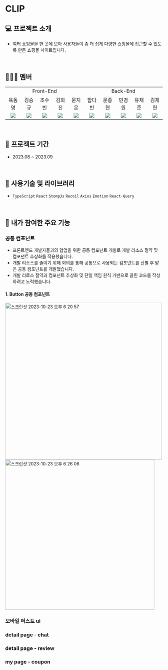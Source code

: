 # CLIP

## 💻 프로젝트 소개
- 여러 쇼핑몰을 한 곳에 모아 사용자들이 좀 더 쉽게 다양한 쇼핑몰에 접근할 수 있도록 만든 쇼핑몰 사이트입니다.
<br/>

## 🧑‍🤝‍🧑 멤버
<table style="text-align: center">
<tr>
<td colspan="5">Front-End</td>
<td colspan="5">Back-End</td>
</tr>
<tr>
<td>육동영</a></td>
<td>김승규</a></td>
<td>조수빈</a></td>
<td>김희진</a></td>
<td>문지은</a></td>
<td>함다빈</a></td>
<td>문종현</a></td>
<td>민경원</a></td>
<td>유재준</a></td>
<td>김채현</a></td>
</tr>
<tr>
<td><img src="https://img.shields.io/badge/React-61DAFB?style=flat-square&logo=React&logoColor=white"/></td>
<td><img src="https://img.shields.io/badge/React-61DAFB?style=flat-square&logo=React&logoColor=white"/></td>
<td><img src="https://img.shields.io/badge/React-61DAFB?style=flat-square&logo=React&logoColor=white"/></td>
<td><img src="https://img.shields.io/badge/React-61DAFB?style=flat-square&logo=React&logoColor=white"/></td>
<td><img src="https://img.shields.io/badge/React-61DAFB?style=flat-square&logo=React&logoColor=white"/></td>
<td><img src="https://img.shields.io/badge/Springboot-6DB33F?style=flat-square&logo=Springboot&logoColor=white"/></td>
<td><img src="https://img.shields.io/badge/Springboot-6DB33F?style=flat-square&logo=Springboot&logoColor=white"/></td>
<td><img src="https://img.shields.io/badge/Springboot-6DB33F?style=flat-square&logo=Springboot&logoColor=white"/></td>
<td><img src="https://img.shields.io/badge/Springboot-6DB33F?style=flat-square&logo=Springboot&logoColor=white"/></td>
<td><img src="https://img.shields.io/badge/Springboot-6DB33F?style=flat-square&logo=Springboot&logoColor=white"/></td>
</table>

<br/>

## 📆 프로젝트 기간
- 2023.08 ~ 2023.09
<br/>

## 📖 사용기술 및 라이브러리
- `TypeScript`  `React` `StompJs` `Recoil`  `Axios` `Emotion`  `React-Query` 
<br/>

## 🔔 내가 참여한 주요 기능
### 공통 컴포넌트
- 프론트엔드 개발자들과의 협업을 위한 공통 컴포넌트 개발로 개발 리소스 절약 및 컴포넌트 추상화를 적용했습니다.
- 개발 리소스를 줄이기 위해 회의를 통해 공통으로 사용되는 컴포넌트를 선별 후 맡은 공통 컴포넌트를 개발했습니다.
- 개발 리로스 절약과 컴포넌트 추상화 및 단일 책임 원칙 기반으로 클린 코드를 작성하려고 노력했습니다.
#### 1. Button 공동 컴포넌트
<img width="500" alt="스크린샷 2023-10-23 오후 6 20 57" src="https://github.com/cho-subin/-Clip/assets/100771469/58c0ce50-8706-49b1-983d-d5a17fed6557">
<br/>
<img width="477" alt="스크린샷 2023-10-23 오후 6 26 06" src="https://github.com/cho-subin/-Clip/assets/100771469/70d4a573-b716-4ff6-982b-5fdc9be8557b">


### 모바일 퍼스트 ui
### detail page - chat
### detail page - review
### my page - coupon

